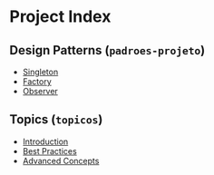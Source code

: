 # Project Index

## Design Patterns (`padroes-projeto`)
- [Singleton](./padroes-projeto/singleton.md)
- [Factory](./padroes-projeto/factory.md)
- [Observer](./padroes-projeto/observer.md)
<!-- Add more as needed -->

## Topics (`topicos`)
- [Introduction](./topicos/introduction.md)
- [Best Practices](./topicos/best-practices.md)
- [Advanced Concepts](./topicos/advanced-concepts.md)
<!-- Add more as needed -->